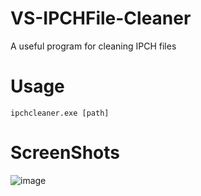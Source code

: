 # VS-IPCHFile-Cleaner
A useful program for cleaning IPCH files
# Usage
`ipchcleaner.exe [path]`
# ScreenShots
![image](https://user-images.githubusercontent.com/66063199/142711134-2fdb535d-4f19-4857-9123-8b9aac7d40cb.png)

